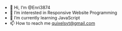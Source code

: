 - 👋 Hi, I’m @Enri3874
- 👀 I’m interested in Responsive Website Programming
- 🌱 I’m currently learning JavaScript
- 📫 How to reach me quixelsyt@gmail.com

<!---
Enri3874/Enri3874 is a ✨ special ✨ repository because its `README.md` (this file) appears on your GitHub profile.
You can click the Preview link to take a look at your changes.
--->
